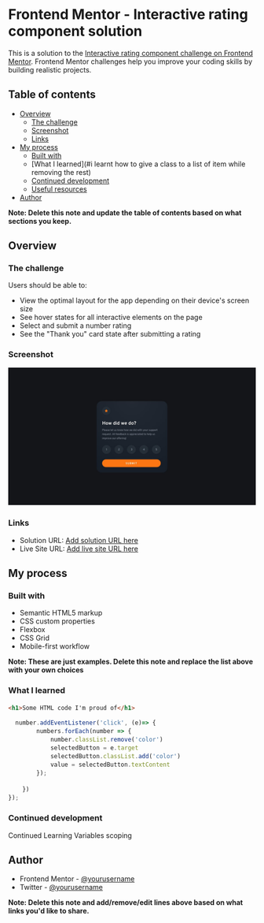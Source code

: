# Frontend Mentor - Interactive rating component solution

This is a solution to the [Interactive rating component challenge on Frontend Mentor](https://www.frontendmentor.io/challenges/interactive-rating-component-koxpeBUmI). Frontend Mentor challenges help you improve your coding skills by building realistic projects. 

## Table of contents

- [Overview](#overview)
  - [The challenge](#the-challenge)
  - [Screenshot](#screenshot)
  - [Links](#links)
- [My process](#my-process)
  - [Built with](#built-with)
  - [What I learned](#i learnt how to give a class to a list of item while removing the rest)
  - [Continued development](#continued-development)
  - [Useful resources](#useful-resources)
- [Author](#author)


**Note: Delete this note and update the table of contents based on what sections you keep.**

## Overview

### The challenge

Users should be able to:

- View the optimal layout for the app depending on their device's screen size
- See hover states for all interactive elements on the page
- Select and submit a number rating
- See the "Thank you" card state after submitting a rating

### Screenshot

![](design/desktop-design.jpg)

### Links

- Solution URL: [Add solution URL here](https://your-solution-url.com)
- Live Site URL: [Add live site URL here](https://your-live-site-url.com)

## My process

### Built with

- Semantic HTML5 markup
- CSS custom properties
- Flexbox
- CSS Grid
- Mobile-first workflow

**Note: These are just examples. Delete this note and replace the list above with your own choices**

### What I learned

```html
<h1>Some HTML code I'm proud of</h1>
```
```js
  number.addEventListener('click', (e)=> {
        numbers.forEach(number => {
            number.classList.remove('color')
            selectedButton = e.target
            selectedButton.classList.add('color')
            value = selectedButton.textContent
        });

    })
});
```

### Continued development

Continued Learning Variables scoping


## Author

- Frontend Mentor - [@yourusername](https://www.frontendmentor.io/profile/Oladcoder)
- Twitter - [@yourusername](https://www.twitter.com/Olazthegreat)

**Note: Delete this note and add/remove/edit lines above based on what links you'd like to share.**

